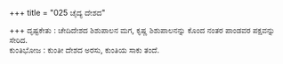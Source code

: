 +++
title = "025 ಚೈದ್ಯ ದೇಶದ"

+++
ದೃಷ್ಟಕೇತು : ಚೇದಿದೇಶದ ಶಿಶುಪಾಲನ ಮಗ, ಕೃಷ್ಣ ಶಿಶುಪಾಲನನ್ನು ಕೊಂದ ನಂತರ ಪಾಂಡವರ ಪಕ್ಷವನ್ನು ಸೇರಿದ.  
ಕುಂತಿಭೋಜ : ಕುಂತೀ ದೇಶದ ಅರಸು, ಕುಂತಿಯ ಸಾಕು ತಂದೆ.